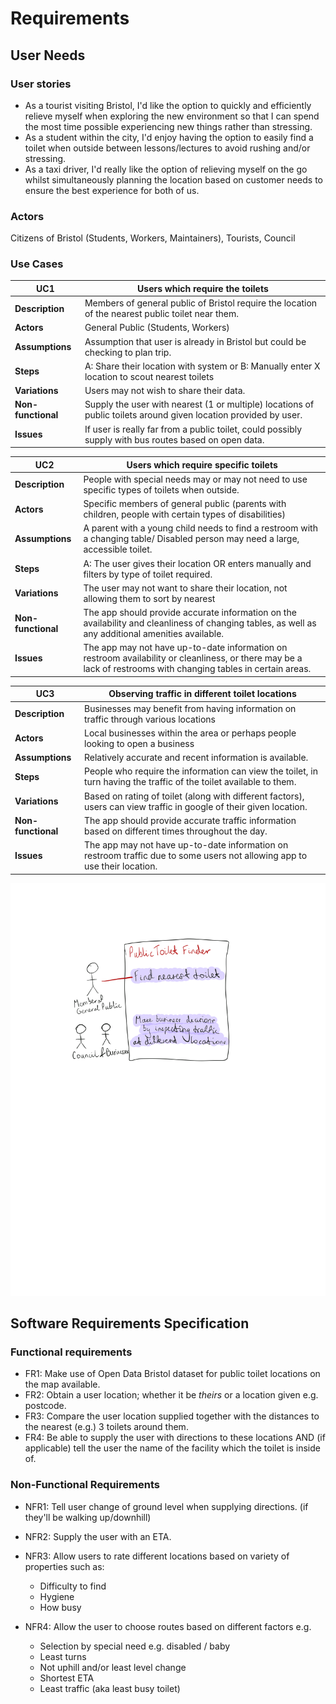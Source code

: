 # Requirements

## User Needs

### User stories
- As a tourist visiting Bristol, I'd like the option to quickly and efficiently relieve myself when exploring the new environment so that I can spend the most time possible experiencing new things rather than stressing.
- As a student within the city, I'd enjoy having the option to easily find a toilet when outside between lessons/lectures to avoid rushing and/or stressing.
- As a taxi driver, I'd really like the option of relieving myself on the go whilst simultaneously planning the location based on customer needs to ensure the best experience for both of us.


### Actors
Citizens of Bristol (Students, Workers, Maintainers), Tourists, Council

### Use Cases

| UC1 | Users which require the toilets | 
| -------------------------------------- | ------------------- |
| **Description** | Members of general public of Bristol require the location of the nearest public toilet near them. |
| **Actors** | General Public (Students, Workers) |
| **Assumptions** | Assumption that user is already in Bristol but could be checking to plan trip.</td></tr>
| **Steps** | A: Share their location with system or B: Manually enter X location to scout nearest toilets |
| **Variations** | Users may not wish to share their data. |
| **Non-functional** | Supply the user with nearest (1 or multiple) locations of public toilets around given location provided by user. |
| **Issues** | If user is really far from a public toilet, could possibly supply with bus routes based on open data. |

| UC2 | Users which require specific toilets |
| -------------------------------------- | ------------------- |
| **Description** | People with special needs may or may not need to use specific types of toilets when outside. |
| **Actors** | Specific members of general public (parents with children, people with certain types of disabilities) |
| **Assumptions** | A parent with a young child needs to find a restroom with a changing table/ Disabled person may need a large, accessible toilet.</td></tr>
| **Steps** | A: The user gives their location OR enters manually and filters by type of toilet required. |
| **Variations** | The user may not want to share their location, not allowing them to sort by nearest |
| **Non-functional** | The app should provide accurate information on the availability and cleanliness of changing tables, as well as any additional amenities available. |
| **Issues** | The app may not have up-to-date information on restroom availability or cleanliness, or there may be a lack of restrooms with changing tables in certain areas. |

| UC3 | Observing traffic in different toilet locations |
| -------------------------------------- | ------------------- |
| **Description** | Businesses may benefit from having information on traffic through various locations |
| **Actors** | Local businesses within the area or perhaps people looking to open a business |
| **Assumptions** | Relatively accurate and recent information is available.</td></tr>
| **Steps** | People who require the information can view the toilet, in turn having the traffic of the toilet available to them. |
| **Variations** | Based on rating of toilet (along with different factors), users can view traffic in google of their given location.|
| **Non-functional** | The app should provide accurate traffic information based on different times throughout the day. |
| **Issues** | The app may not have up-to-date information on restroom traffic due to some users not allowing app to use their location. |
  

![Insert your Use-Case Diagram Here](images/use-case.png)

## Software Requirements Specification
### Functional requirements
 - FR1: Make use of Open Data Bristol dataset for public toilet locations on the map available.
 - FR2: Obtain a user location; whether it be *theirs* or a location given e.g. postcode.
 - FR3: Compare the user location supplied together with the distances to the nearest (e.g.) 3 toilets around them.
 - FR4: Be able to supply the user with directions to these locations AND (if applicable) tell the user the name of the facility which the toilet is inside of.




### Non-Functional Requirements
 - NFR1: Tell user change of ground level when supplying directions. (if they'll be walking up/downhill)
 - NFR2: Supply the user with an ETA.
 - NFR3: Allow users to rate different locations based on variety of properties such as:
   - Difficulty to find
   - Hygiene 
   - How busy

 - NFR4: Allow the user to choose routes based on different factors e.g.
   - Selection by special need e.g. disabled / baby 
   - Least turns
   - Not uphill and/or least level change
   - Shortest ETA
   - Least traffic (aka least busy toilet)


